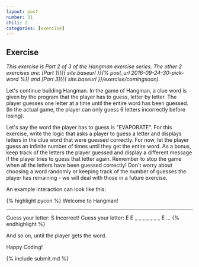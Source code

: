 ```yaml
---
layout: post
number: 31
chili: 2
categories: [exercise]
---
```


## Exercise

_This exercise is Part 2 of 3 of the Hangman exercise series. The other 2 exercises are: [Part 1]({{ site.baseurl }}{% post_url 2016-09-24-30-pick-word %}) and [Part 3]({{ site.baseurl }}/exercise/comingsoon)._

Let's continue building Hangman. In the game of Hangman, a clue word is given by the program that the player has to guess, letter by letter. The player guesses one letter at a time until the entire word has been guessed. (In the actual game, the player can only guess 6 letters incorrectly before losing).

Let's say the word the player has to guess is "EVAPORATE". For this exercise, write the logic that asks a player to guess a letter and displays letters in the clue word that were guessed correctly. For now, let the player guess an infinite number of times until they get the entire word. As a bonus, keep track of the letters the player guessed and display a different message if the player tries to guess that letter again. Remember to stop the game when all the letters have been guessed correctly! Don't worry about choosing a word randomly or keeping track of the number of guesses the player has remaining - we will deal with those in a future exercise.

An example interaction can look like this:

{% highlight pycon %}
Welcome to Hangman!
_ _ _ _ _ _ _ _ _
Guess your letter: S
Incorrect!
Guess your letter: E
E _ _ _ _ _ _ _ E
...
{% endhighlight %}

And so on, until the player gets the word.

Happy Coding!

{% include submit.md %}
